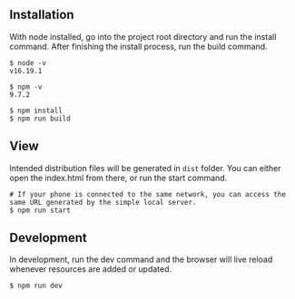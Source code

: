 ## Installation
With node installed, go into the project root directory and run the install command. After finishing the install process, run the build command.
```
$ node -v
v16.19.1

$ npm -v
9.7.2

$ npm install
$ npm run build
```

## View
Intended distribution files will be generated in `dist` folder. You can either open the index.html from there, or run the start command.
```
# If your phone is connected to the same network, you can access the same URL generated by the simple local server.
$ npm run start
```

## Development
In development, run the dev command and the browser will live reload whenever resources are added or updated.
```
$ npm run dev
```

